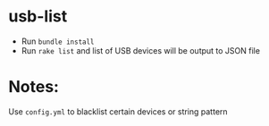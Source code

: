 usb-list
===

- Run `bundle install`
- Run `rake list` and list of USB devices will be output to JSON file

Notes:
===

Use `config.yml` to blacklist certain devices or string pattern